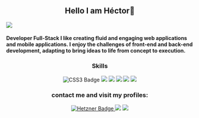 <h2 align="center">Hello I am Héctor👋 </h2>


 <img src="https://i.imgur.com/YgwvYGk.png" >



<h4 >Developer Full-Stack I like creating fluid and engaging web applications and mobile applications. I enjoy the challenges of front-end and back-end development, adapting to bring ideas to life from concept to execution. </h4>


<h3 align="center">Skills</h3>
<p align="center ">
  <img src="https://img.shields.io/badge/CSS3-1572B6?style=for-the-badge&logo=css3&logoColor=white" alt="CSS3 Badge">
  <img src="https://img.shields.io/badge/HTML5-E34F26?style=for-the-badge&logo=html5&logoColor=white">
   <img src="https://img.shields.io/badge/JavaScript-323330?style=for-the-badge&logo=javascript&logoColor=F7DF1E" >
  <img src="https://img.shields.io/badge/kotlin-1572B6?style=for-the-badge&logo=kotlin&logoColor=pink&color=purple" >
  <img src="https://img.shields.io/badge/JAVA-F7DF1E?style=for-the-badge">
  <img src="https://img.shields.io/badge/MySQL-005C84?style=for-the-badge&logo=mysql&logoColor=white"> 

</p>

<h3 align="center">contact me and visit my profiles:</h3>
<p align="center">
<a href="https://tu-enlace-aquí">
  <img src="https://img.shields.io/badge/Hetzner-D50C2D?style=for-the-badge&logo=hetzner&logoColor=white" alt="Hetzner Badge">
</a>
  <img src="https://img.shields.io/badge/Portfolio-%2336465D.svg?&style=for-the-badge&logoColor=white"> 
   <img src="	https://img.shields.io/badge/Hetzner-D50C2D?style=for-the-badge&logo=hetzner&logoColor=white"> 

</p>
